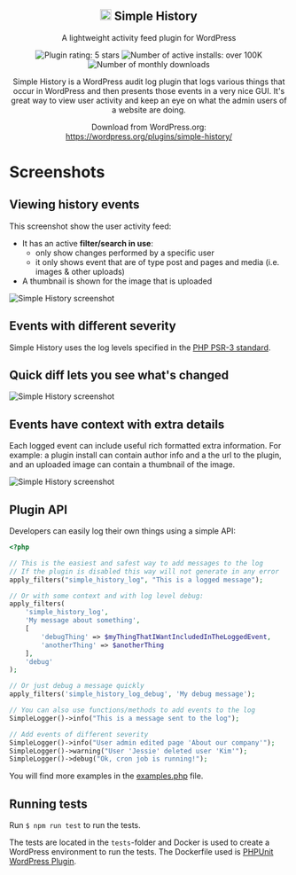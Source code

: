 <h2 align="center">
	<img width="20" height="20" src="https://raw.githubusercontent.com/bonny/WordPress-Simple-History/master/assets-wp-repo/icon.svg" alt="">
	Simple History
</h1>

<p align="center">A lightweight activity feed plugin for WordPress</p>

<p align="center">

<img src="https://img.shields.io/wordpress/plugin/r/simple-history.svg?style=for-the-badge" alt="Plugin rating: 5 stars" />

<img src="https://img.shields.io/wordpress/plugin/installs/simple-history?style=for-the-badge" alt="Number of active installs: over 100K">

<img src="https://img.shields.io/wordpress/plugin/dm/simple-history?style=for-the-badge" alt="Number of monthly downloads">

</p>

<p align="center">
Simple History is a WordPress audit log plugin that logs various things that occur in WordPress and then presents those events in a very nice GUI. It's great way to view user activity and keep an eye on what the admin users of a website are doing.
</p>

<p align="center">
Download from WordPress.org: 
<a href="https://wordpress.org/plugins/simple-history/">
<br />
https://wordpress.org/plugins/simple-history/
</a>
</p>

# Screenshots

## Viewing history events

This screenshot show the user activity feed:

- It has an active **filter/search in use**:
  - only show changes performed by a specific user
  - it only shows event that are of type post and pages and media (i.e. images & other uploads)
- A thumbnail is shown for the image that is uploaded

![Simple History screenshot](https://ps.w.org/simple-history/assets/screenshot-1.png?rev=1)

## Events with different severity

Simple History uses the log levels specified in the [PHP PSR-3 standard](https://www.php-fig.org/psr/psr-3/).

## Quick diff lets you see what's changed

![Simple History screenshot](https://ps.w.org/simple-history/assets/screenshot-2.png?rev=1096689)

## Events have context with extra details

Each logged event can include useful rich formatted extra information. For example: a plugin install can contain author info and a the url to the plugin, and an uploaded image can contain a thumbnail of the image.

![Simple History screenshot](https://ps.w.org/simple-history/assets/screenshot-3.png?rev=1096689)

## Plugin API

Developers can easily log their own things using a simple API:

```php
<?php

// This is the easiest and safest way to add messages to the log
// If the plugin is disabled this way will not generate in any error
apply_filters("simple_history_log", "This is a logged message");

// Or with some context and with log level debug:
apply_filters(
	'simple_history_log',
	'My message about something',
	[
		'debugThing' => $myThingThatIWantIncludedInTheLoggedEvent,
		'anotherThing' => $anotherThing
	],
	'debug'
);

// Or just debug a message quickly
apply_filters('simple_history_log_debug', 'My debug message');

// You can also use functions/methods to add events to the log
SimpleLogger()->info("This is a message sent to the log");

// Add events of different severity
SimpleLogger()->info("User admin edited page 'About our company'");
SimpleLogger()->warning("User 'Jessie' deleted user 'Kim'");
SimpleLogger()->debug("Ok, cron job is running!");
```

You will find more examples in the [examples.php](https://github.com/bonny/WordPress-Simple-History/blob/master/examples/examples.php) file.

## Running tests

Run `$ npm run test` to run the tests.

The tests are located in the `tests`-folder and Docker is used to create a WordPress environment to run the tests. The Dockerfile used is [PHPUnit WordPress Plugin](https://github.com/yukihiko-shinoda/dockerfile-phpunit-wordpress-plugin).
